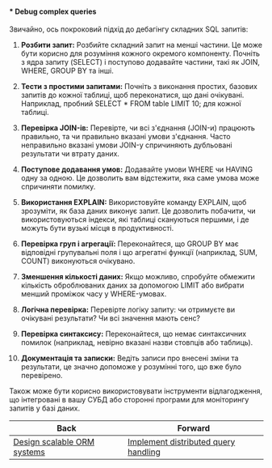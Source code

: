 #### * Debug complex queries

Звичайно, ось покроковий підхід до дебагінгу складних SQL запитів:

1. **Розбити запит:** 
   Розбийте складний запит на менші частини. Це може бути корисно для розуміння кожного окремого компоненту. Почніть з ядра запиту (SELECT) і поступово додавайте частини, такі як JOIN, WHERE, GROUP BY та інші.

2. **Тести з простими запитами:**
   Почніть з виконання простих, базових запитів до кожної таблиці, щоб переконатися, що дані очікувані. Наприклад, пробний SELECT * FROM table LIMIT 10; для кожної таблиці.

3. **Перевірка JOIN-ів:**
   Перевірте, чи всі з'єднання (JOIN-и) працюють правильно, та чи правильно вказані умови з'єднання. Часто неправильно вказані умови JOIN-у спричиняють дубльовані результати чи втрату даних.

4. **Поступове додавання умов:**
   Додавайте умови WHERE чи HAVING одну за одною. Це дозволить вам відстежити, яка саме умова може спричиняти помилку.

5. **Використання EXPLAIN:**
   Використовуйте команду EXPLAIN, щоб зрозуміти, як база даних виконує запит. Це дозволить побачити, чи використовуються індекси, які таблиці скануються першими, і де можуть бути вузькі місця в продуктивності.

6. **Перевірка груп і агрегації:**
   Переконайтеся, що GROUP BY має відповідні групувальні поля і що агрегатні функції (наприклад, SUM, COUNT) виконуються очікувано.

7. **Зменшення кількості даних:**
   Якщо можливо, спробуйте обмежити кількість оброблюваних даних за допомогою LIMIT або вибрати менший проміжок часу у WHERE-умовах.

8. **Логічна перевірка:**
   Перевірте логіку запиту: чи отримуєте ви очікувані результати? Чи всі значення мають сенс?

9. **Перевірка синтаксису:**
   Переконайтеся, що немає синтаксичних помилок (наприклад, невірно вказані назви стовпців або таблиць).

10. **Документація та записки:**
    Ведіть записи про внесені зміни та результати, це значно допоможе у розумінні того, що вже було перевірено.

Також може бути корисно використовувати інструменти відлагодження, що інтегровані в вашу СУБД або сторонні програми для моніторингу запитів у базі даних.

| Back | Forward |
|---|---|
| [Design scalable ORM systems](/ua/senior/database/design-scalable-orm-systems.md)  | [Implement distributed query handling](/ua/senior/database/implement-distributed-query-handling.md) |